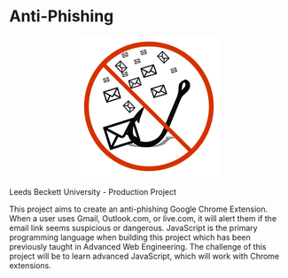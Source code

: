 # Anti-Phishing
<p align="center">
<a href="https://github.com/Snailclimb/JavaGuide" target="_blank">
	<img src="https://raw.githubusercontent.com/AlexHughesOk/anti-phishing/main/assets/Logo256.png" width=""/>
</a>
</p>
Leeds Beckett University - Production Project 

This project aims to create an anti-phishing Google Chrome Extension. When a user uses Gmail,
Outlook.com, or live.com, it will alert them if the email link seems suspicious or dangerous.
JavaScript is the primary programming language when building this project which has been
previously taught in Advanced Web Engineering. The challenge of this project will be to learn
advanced JavaScript, which will work with Chrome extensions. 
